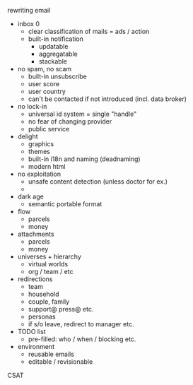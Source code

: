 
rewriting email

- inbox 0
  - clear classification of mails = ads / action
  - built-in notification
    - updatable
    - aggregatable
    - stackable
- no spam, no scam
  - built-in unsubscribe
  - user score
  - user country
  - can't be contacted if not introduced (incl. data broker)
- no lock-in
  - universal id system = single "handle"
  - no fear of changing provider
  - public service
- delight
  - graphics
  - themes
  - built-in i18n and naming (deadnaming)
  - modern html
- no exploitation
  - unsafe content detection (unless doctor for ex.)
  -
- dark age
  - semantic portable format
- flow
  - parcels
  - money
- attachments
  - parcels
  - money
- universes + hierarchy
  - virtual worlds
  - org / team / etc
- redirections
  - team
  - household
  - couple, family
  -  support@ press@ etc.
  - personas
  - if s/o leave, redirect to manager etc.
- TODO list
  - pre-filled: who / when / blocking etc.
- environment
  - reusable emails
  - editable / revisionable

CSAT
